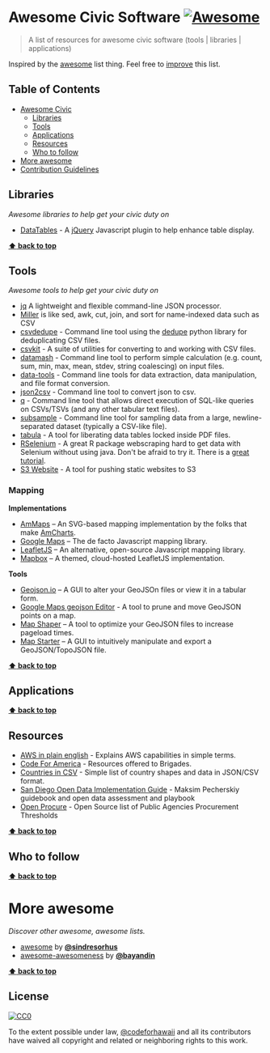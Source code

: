 # Awesome Civic Software [![Awesome](https://cdn.rawgit.com/sindresorhus/awesome/d7305f38d29fed78fa85652e3a63e154dd8e8829/media/badge.svg)](https://github.com/sindresorhus/awesome)

> A list of resources for awesome civic software (tools | libraries | applications)

Inspired by the [awesome](#more-awesome) list thing. Feel free to <a href="https://github.com/codeforhawaii/awesome-civic/blob/master/CONTRIBUTION.md" target="_blank">improve</a> this list.

## Table of Contents
- [Awesome Civic](#awesome-civic)
    - [Libraries](#libraries)
    - [Tools](#tools)
    - [Applications](#applications)
    - [Resources](#resources)
    - [Who to follow](#who-to-follow)
- [More awesome](#more-awesome)
- <a href="https://github.com/codeforhawaii/awesome-civic/blob/master/CONTRIBUTION.md" target="_blank">Contribution Guidelines</a>

## Libraries
*Awesome libraries to help get your civic duty on*

- [DataTables](https://www.datatables.net/) - A [jQuery](http://jquery.com/) Javascript plugin to help enhance table display.

**[:arrow_up: back to top](#table-of-contents)**

## Tools

*Awesome tools to help get your civic duty on*

- [jq](https://stedolan.github.io/jq/) A lightweight and flexible command-line JSON processor.
- [Miller](https://github.com/johnkerl/miller) is like sed, awk, cut, join, and sort for name-indexed data such as CSV
- [csvdedupe](https://github.com/datamade/csvdedupe) - Command line tool using the [dedupe](https://github.com/datamade/dedupe) python library for deduplicating CSV files.
- [csvkit](https://github.com/onyxfish/csvkit) - A suite of utilities for converting to and working with CSV files.
- [datamash](http://www.gnu.org/software/datamash/) - Command line tool to perform simple calculation (e.g. count, sum, min, max, mean, stdev, string coalescing) on input files.
- [data-tools](https://github.com/clarkgrubb/data-tools) - Command line tools for data extraction, data manipulation, and file format conversion.
- [json2csv](https://github.com/jehiah/json2csv) - Command line tool to convert json to csv.
- [q](http://harelba.github.io/q/) - Command line tool that allows direct execution of SQL-like queries on CSVs/TSVs (and any other tabular text files).
- [subsample](https://github.com/paulgb/subsample) - Command line tool for sampling data from a large, newline-separated dataset (typically a CSV-like file).
- [tabula](http://tabula.technology/) - A tool for liberating data tables locked inside PDF files.
- [RSelenium](https://github.com/ropensci/RSelenium) - A great R package webscraping hard to get data with Selenium without using java. Don't be afraid to try it.  There is a [great tutorial](http://rpubs.com/johndharrison/12843).
- [S3 Website](https://github.com/laurilehmijoki/s3_website) - A tool for pushing static websites to S3

### Mapping

**Implementations**

- [AmMaps](http://www.amcharts.com/javascript-maps/) – An SVG-based mapping implementation by the folks that make [AmCharts](http://amcharts.com).
- [Google Maps](https://developers.google.com/maps/) – The de facto Javascript mapping library.
- [LeafletJS](http://leafletjs.com/) –  An alternative, open-source Javascript mapping library.
- [Mapbox](https://www.mapbox.com/) – A themed, cloud-hosted LeafletJS implementation.

**Tools**

- [Geojson.io](http://geojson.io/#map=2/20.0/0.0) – A GUI to alter your GeoJSOn files or view it in a tabular form.
- [Google Maps geojson Editor](https://google-developers.appspot.com/maps/documentation/utils/geojson/) - A tool to prune and move GeoJSON points on a map.
- [Map Shaper](http://www.mapshaper.org/) – A tool to optimize your GeoJSON files to increase pageload times.
- [Map Starter](http://www.mapstarter.com/) – A GUI to intuitively manipulate and export a GeoJSON/TopoJSON file.

**[:arrow_up: back to top](#table-of-contents)**

## Applications

**[:arrow_up: back to top](#table-of-contents)**

## Resources
- [AWS in plain english](https://www.expeditedssl.com/aws-in-plain-english) - Explains AWS capabilities in simple terms.
- [Code For America](http://www.codeforamerica.org/brigade/tools/) - Resources offered to Brigades.
- [Countries in CSV](https://github.com/mledoze/countries) - Simple list of country shapes and data in JSON/CSV format.
- [San Diego Open Data Implementation Guide](https://datasd.gitbooks.io/council_report/) - Maksim Pecherskiy guidebook and open data assessment and playbook
- [Open Procure](http://openprocure.us/) - Open Source list of Public Agencies Procurement Thresholds


**[:arrow_up: back to top](#table-of-contents)**

## Who to follow

**[:arrow_up: back to top](#table-of-contents)**


# More awesome

*Discover other awesome, awesome lists.*

- <a href="https://github.com/sindresorhus/awesome" target="_blank">awesome</a> by [**@sindresorhus**](https://github.com/sindresorhus)
- <a href="https://github.com/bayandin/awesome-awesomeness" target="_blank">awesome-awesomeness</a> by [**@bayandin**](https://github.com/bayandin)

**[:arrow_up: back to top](#table-of-contents)**

## License

[![CC0](http://i.creativecommons.org/p/zero/1.0/88x31.png)](http://creativecommons.org/publicdomain/zero/1.0/)

To the extent possible under law, [@codeforhawaii](https://github.com/codeforhawaii) and all its contributors have waived all copyright and related or neighboring rights to this work.
